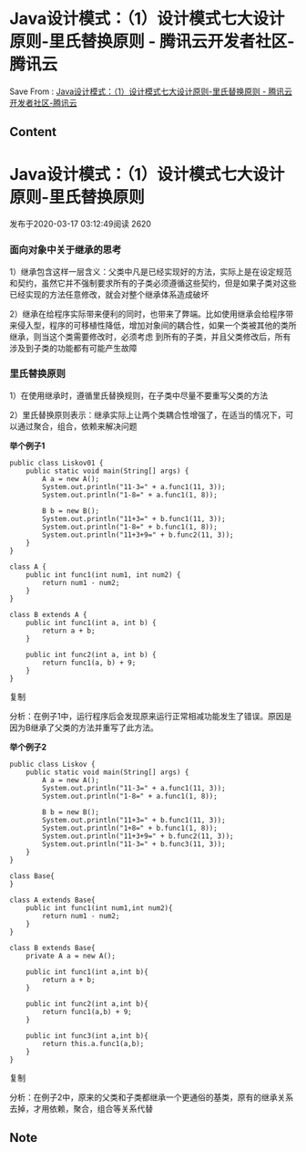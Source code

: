 # Java设计模式：（1）设计模式七大设计原则-里氏替换原则 - 腾讯云开发者社区-腾讯云
Save From : [Java设计模式：（1）设计模式七大设计原则-里氏替换原则 - 腾讯云开发者社区-腾讯云](https://cloud.tencent.com/developer/article/1599626?from=article.detail.1599628) 

## Content
Java设计模式：（1）设计模式七大设计原则-里氏替换原则
=============================

发布于2020-03-17 03:12:49阅读 2620

### 面向对象中关于继承的思考

1）继承包含这样一层含义：父类中凡是已经实现好的方法，实际上是在设定规范和契约，虽然它并不强制要求所有的子类必须遵循这些契约，但是如果子类对这些已经实现的方法任意修改，就会对整个继承体系造成破坏

2）继承在给程序实际带来便利的同时，也带来了弊端。比如使用继承会给程序带来侵入型，程序的可移植性降低，增加对象间的耦合性，如果一个类被其他的类所继承，则当这个类需要修改时，必须考虑 到所有的子类，并且父类修改后，所有涉及到子类的功能都有可能产生故障

### 里氏替换原则

1）在使用继承时，遵循里氏替换规则，在子类中尽量不要重写父类的方法

2）里氏替换原则表示：继承实际上让两个类耦合性增强了，在适当的情况下，可以通过聚合，组合，依赖来解决问题

**举个例子1**

```
public class Liskov01 {
    public static void main(String[] args) {
        A a = new A();
        System.out.println("11-3=" + a.func1(11, 3));
        System.out.println("1-8=" + a.func1(1, 8));

        B b = new B();
        System.out.println("11+3=" + b.func1(11, 3));
        System.out.println("1-8=" + b.func1(1, 8));
        System.out.println("11+3+9=" + b.func2(11, 3));
    }
}

class A {
    public int func1(int num1, int num2) {
        return num1 - num2;
    }
}

class B extends A {
    public int func1(int a, int b) {
        return a + b;
    }

    public int func2(int a, int b) {
        return func1(a, b) + 9;
    }
}
```

复制

分析：在例子1中，运行程序后会发现原来运行正常相减功能发生了错误。原因是因为B继承了父类的方法并重写了此方法。

**举个例子2**

```
public class Liskov {
    public static void main(String[] args) {
        A a = new A();
        System.out.println("11-3=" + a.func1(11, 3));
        System.out.println("1-8=" + a.func1(1, 8));

        B b = new B();
        System.out.println("11+3=" + b.func1(11, 3));
        System.out.println("1+8=" + b.func1(1, 8));
        System.out.println("11+3+9=" + b.func2(11, 3));
        System.out.println("11-3=" + b.func3(11, 3));
    }
}

class Base{
}

class A extends Base{
    public int func1(int num1,int num2){
        return num1 - num2;
    }
}

class B extends Base{
    private A a = new A();

    public int func1(int a,int b){
        return a + b;
    }

    public int func2(int a,int b){
        return func1(a,b) + 9;
    }

    public int func3(int a,int b){
        return this.a.func1(a,b);
    }
}
```

复制

分析：在例子2中，原来的父类和子类都继承一个更通俗的基类，原有的继承关系去掉，才用依赖，聚合，组合等关系代替
## Note